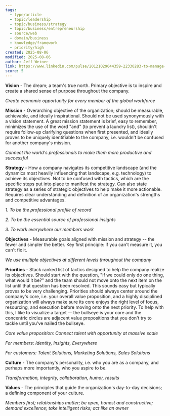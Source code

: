 ```yaml
---
tags:
  - type/article
  - topic/leadership
  - topic/business/strategy
  - topic/business/entrepreneurship
  - source/web
  - domain/business
  - knowledge/framework
  - priority/high
created: 2025-08-06
modified: 2025-08-06
author: Jeff Weiner
link: https://www.linkedin.com/pulse/20121029044359-22330283-to-manage-hyper-growth-get-your-launch-trajectory-right/
score: 5
---
```

**Vision** - The dream; a team's true north. Primary objective is to inspire and create a shared sense of purpose throughout the company.

_Create economic opportunity for every member of the global workforce_

**Mission** - Overarching objective of the organization; should be measurable, achievable, and ideally inspirational. Should not be used synonymously with a vision statement. A great mission statement is brief, easy to remember, minimizes the use of the word "and" (to prevent a laundry list), shouldn't require follow-up clarifying questions when first presented, and ideally proves to be uniquely identifiable to the company, i.e. wouldn't be confused for another company's mission.

_Connect the world's professionals to make them more productive and successful_

**Strategy** - How a company navigates its competitive landscape (and the dynamics most heavily influencing that landscape, e.g. technology) to achieve its objectives. Not to be confused with tactics, which are the specific steps put into place to manifest the strategy. Can also state strategy as a series of strategic objectives to help make it more actionable. Requires clear understanding and definition of an organization's strengths and competitive advantages.

_1. To be the professional profile of record_

_2. To be the essential source of professional insights_

_3. To work everywhere our members work_

**Objectives** - Measurable goals aligned with mission and strategy -- the fewer and simpler the better. Key first principle: if you can't measure it, you can't fix it.

_We use multiple objectives at different levels throughout the company_

**Priorities** - Stack ranked list of tactics designed to help the company realize its objectives. Should start with the question, "If we could only do one thing, what would it be?" and the team should not move onto the next item on the list until that question has been resolved. This sounds easy but typically proves to be very challenging. Priorities should always center around the company's core, i.e. your overall value proposition, and a highly disciplined organization will always make sure its core enjoys the right level of focus, resourcing, and execution before moving onto the next priority. To help with this, I like to visualize a target -- the bullseye is your core and the concentric circles are adjacent value propositions that you don't try to tackle until you've nailed the bullseye.

_Core value proposition: Connect talent with opportunity at massive scale_

_For members: Identity, Insights, Everywhere_

_For customers: Talent Solutions, Marketing Solutions, Sales Solutions_

**Culture** - The company's personality, i.e. who you are as a company, and perhaps more importantly, who you aspire to be.

_Transformation, integrity, collaboration, humor, results_

**Values** - The principles that guide the organization's day-to-day decisions; a defining component of your culture.

_Members first; relationships matter; be open, honest and constructive; demand excellence; take intelligent risks; act like an owner_